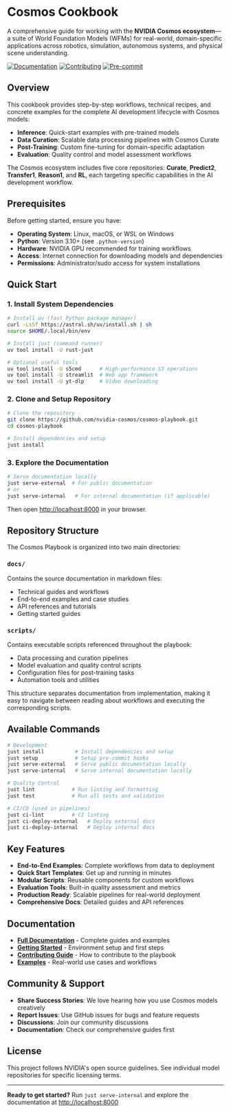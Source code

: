 # Cosmos Cookbook

A comprehensive guide for working with the **NVIDIA Cosmos ecosystem**—a suite of World Foundation Models (WFMs) for real-world, domain-specific applications across robotics, simulation, autonomous systems, and physical scene understanding.

[![Documentation](https://img.shields.io/badge/docs-cosmos--cookbook-blue)](https://cosmos-playbook-7663d3.gitlab-master-pages.nvidia.com/index.html)
[![Contributing](https://img.shields.io/badge/contributing-guide-green)](CONTRIBUTING.md)
[![Pre-commit](https://img.shields.io/badge/pre--commit-enabled-brightgreen?logo=pre-commit)](https://github.com/pre-commit/pre-commit)

## Overview

This cookbook provides step-by-step workflows, technical recipes, and concrete examples for the complete AI development lifecycle with Cosmos models:

- **Inference**: Quick-start examples with pre-trained models
- **Data Curation**: Scalable data processing pipelines with Cosmos Curate
- **Post-Training**: Custom fine-tuning for domain-specific adaptation
- **Evaluation**: Quality control and model assessment workflows

The Cosmos ecosystem includes five core repositories: **Curate**, **Predict2**, **Transfer1**, **Reason1**, and **RL**, each targeting specific capabilities in the AI development workflow.

## Prerequisites

Before getting started, ensure you have:

- **Operating System**: Linux, macOS, or WSL on Windows
- **Python**: Version 3.10+ (see `.python-version`)
- **Hardware**: NVIDIA GPU recommended for training workflows
- **Access**: Internet connection for downloading models and dependencies
- **Permissions**: Administrator/sudo access for system installations

## Quick Start

### 1. Install System Dependencies

```bash
# Install uv (fast Python package manager)
curl -LsSf https://astral.sh/uv/install.sh | sh
source $HOME/.local/bin/env

# Install just (command runner)
uv tool install -U rust-just

# Optional useful tools
uv tool install -U s5cmd      # High-performance S3 operations
uv tool install -U streamlit  # Web app framework
uv tool install -U yt-dlp     # Video downloading
```

### 2. Clone and Setup Repository

```bash
# Clone the repository
git clone https://github.com/nvidia-cosmos/cosmos-playbook.git
cd cosmos-playbook

# Install dependencies and setup
just install
```

### 3. Explore the Documentation

```bash
# Serve documentation locally
just serve-external  # For public documentation
# or
just serve-internal   # For internal documentation (if applicable)
```

Then open [http://localhost:8000](http://localhost:8000) in your browser.

## Repository Structure

The Cosmos Playbook is organized into two main directories:

### `docs/`

Contains the source documentation in markdown files:

- Technical guides and workflows
- End-to-end examples and case studies
- API references and tutorials
- Getting started guides

### `scripts/`

Contains executable scripts referenced throughout the playbook:

- Data processing and curation pipelines
- Model evaluation and quality control scripts
- Configuration files for post-training tasks
- Automation tools and utilities

This structure separates documentation from implementation, making it easy to navigate between reading about workflows and executing the corresponding scripts.

## Available Commands

```bash
# Development
just install          # Install dependencies and setup
just setup            # Setup pre-commit hooks
just serve-external   # Serve public documentation locally
just serve-internal   # Serve internal documentation locally

# Quality Control
just lint            # Run linting and formatting
just test            # Run all tests and validation

# CI/CD (used in pipelines)
just ci-lint         # CI linting
just ci-deploy-external   # Deploy external docs
just ci-deploy-internal   # Deploy internal docs
```

## Key Features

- **End-to-End Examples**: Complete workflows from data to deployment
- **Quick Start Templates**: Get up and running in minutes
- **Modular Scripts**: Reusable components for custom workflows
- **Evaluation Tools**: Built-in quality assessment and metrics
- **Production Ready**: Scalable pipelines for real-world deployment
- **Comprehensive Docs**: Detailed guides and API references

## Documentation

- **[Full Documentation](https://cosmos-playbook-7663d3.gitlab-master-pages.nvidia.com/)** - Complete guides and examples
- **[Getting Started](docs/getting_started.md)** - Environment setup and first steps
- **[Contributing Guide](CONTRIBUTING.md)** - How to contribute to the playbook
- **[Examples](docs/examples/)** - Real-world use cases and workflows

## Community & Support

- **Share Success Stories**: We love hearing how you use Cosmos models creatively
- **Report Issues**: Use GitHub issues for bugs and feature requests
- **Discussions**: Join our community discussions
- **Documentation**: Check our comprehensive guides first

## License

This project follows NVIDIA's open source guidelines. See individual model repositories for specific licensing terms.

---

**Ready to get started?** Run `just serve-internal` and explore the documentation at [http://localhost:8000](http://localhost:8000)
